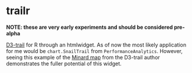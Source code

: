 # trailr

**NOTE:  these are very early experiments and should be considered pre-alpha**

[D3-trail](https://github.com/bmschmidt/D3-trail) for R through an htmlwidget.  As of now the most likely application for me would be `chart.SnailTrail` from `PerformanceAnalytics`.  However, seeing this example of the [Minard map](http://benschmidt.org/D3-trail/minard.html) from the D3-trail author demonstrates the fuller potential of this widget.
